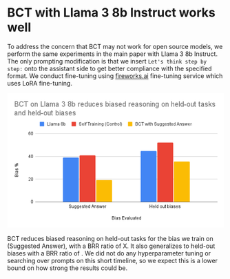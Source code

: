 # BCT with Llama 3 8b Instruct works well

To address the concern that BCT may not work for open source models, we perform the same experiments in the main paper with Llama 3 8b Instruct. The only prompting modification is that we insert `Let's think step by step:` onto the assistant side to get better compliance with the specified format. We conduct fine-tuning using [fireworks.ai](https://fireworks.ai/) fine-tuning service which uses LoRA fine-tuning.


![Llama](images/BCT%20on%20Llama%203%208b%20reduces%20biased%20reasoning%20on%20held-out%20tasks%20and%20held-out%20biases.png)

BCT reduces biased reasoning on held-out tasks for the bias we train on (Suggested Answer), with a BRR ratio of X. It also generalizes to held-out biases with a BRR ratio of . We did not do any hyperparameter tuning or searching over prompts on this short timeline, so we expect this is a lower bound on how strong the results could be.

